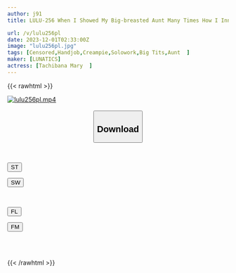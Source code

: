 ```yaml
---
author: j91
title: LULU-256 When I Showed My Big-breasted Aunt Many Times How I Innocently Masturbated With A Full Erection, She Squeezed My Nephew's Lustful Young Hard Dick Tightly And Squeezed It With A Scolding Handjob And Squeezed It Out. Mary Tachibana

url: /v/lulu256pl
date: 2023-12-01T02:33:00Z
image: "lulu256pl.jpg"
tags: [Censored,Handjob,Creampie,Solowork,Big Tits,Aunt	 ]
maker: [LUNATICS]
actress: [Tachibana Mary  ]
---
```



{{< rawhtml >}}

<div class="video" data-videoid="eab4g8yKaMUYbel">
    <a href="javascript:;">
        <img src="/v/lulu256pl/lulu256pl.jpg" width="WIDTH" height="HEIGHT" alt="lulu256pl.mp4" loading="lazy">
    </a>
</div>

<script type="text/javascript" src="https://j91.asia/asset/on-demand-st.js"></script>

<br>
  <link rel="stylesheet" href="https://j91.asia/asset/bs5.css">
  
  <center>
  <button class="btn btn-primary" type="button" data-bs-toggle="collapse" data-bs-target=".multi-collapse" aria-expanded="false" aria-controls="multiCollapseExample1 multiCollapseExample2"><h2>Download</h2></button></center>
</p>
<div class="row">
  <div class="col">
    <div class="collapse multi-collapse" id="multiCollapseExample1">
      <div class="card card-body">
	      	      <br>
<div class="buttons">  
<p><a href="https://streamtape.to/v/eab4g8yKaMUYbel" target="_blank"><button class="btn-hover color-3"><i class="fa fa-download"></i> ST</button></a></p>
<p><a href="https://flaswish.com/zrycwm83qrtn" target="_blank"><button class="btn-hover color-2"><i class="fa fa-download"></i> SW</button></a></p></div>
    </div>
  </div>
</div>
  <div class="col">
    <div class="collapse multi-collapse" id="multiCollapseExample2">
      <div class="card card-body">
	      <br>
<div class="buttons">
<p><a href="javascript:;" target="_blank"><button class="btn-hover color-9"><i class="fa fa-download"></i> FL</button></a></p>
<p><a href="javascript:;" target="_blank"><button class="btn-hover color-8"><i class="fa fa-download"></i> FM</button></a></p></div>
<br><br>
      </div>
    </div>
  </div>
</div>

{{< /rawhtml >}}